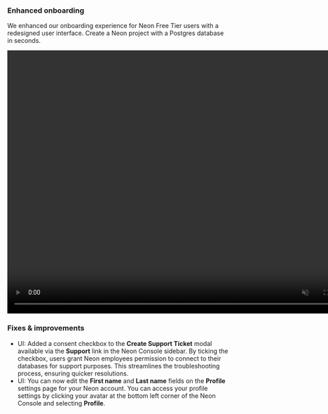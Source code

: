 ### Enhanced onboarding

We enhanced our onboarding experience for Neon Free Tier users with a redesigned user interface. Create a Neon project with a Postgres database in seconds.

<video autoPlay playsInline muted loop width="800" height="600">
  <source type="video/mp4" src="/docs/relnotes/new_onboarding.mp4"/>
</video>

### Fixes & improvements

- UI: Added a consent checkbox to the **Create Support Ticket** modal available via the **Support** link in the Neon Console sidebar. By ticking the checkbox, users grant Neon employees permission to connect to their databases for support purposes. This streamlines the troubleshooting process, ensuring quicker resolutions.
- UI: You can now edit the **First name** and **Last name** fields on the **Profile** settings page for your Neon account. You can access your profile settings by clicking your avatar at the bottom left corner of the Neon Console and selecting **Profile**.
